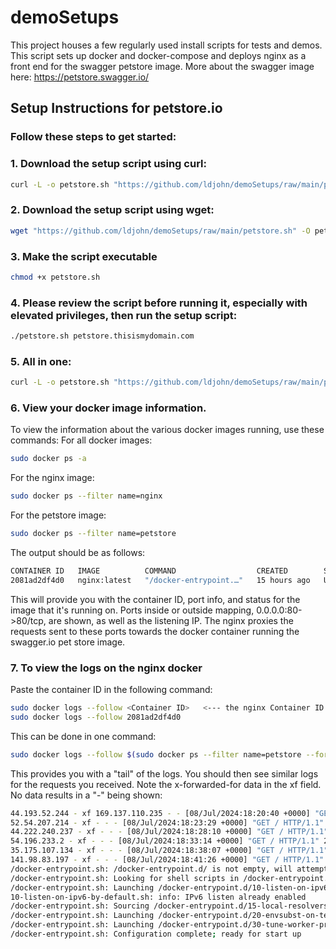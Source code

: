 # demoSetups

   This project houses a few regularly used install scripts for tests and demos. 
   This script sets up docker and docker-compose and deploys nginx as a front end for the swagger petstore image. 
   More about the swagger image here: https://petstore.swagger.io/

## Setup Instructions for petstore.io

### Follow these steps to get started:

### 1. Download the setup script using curl:
   ```bash 
   curl -L -o petstore.sh "https://github.com/ldjohn/demoSetups/raw/main/petstore.sh"
   ```
### 2. Download the setup script using wget:
   ```bash
   wget "https://github.com/ldjohn/demoSetups/raw/main/petstore.sh" -O petstore.sh
   ```
### 3. Make the script executable
   ```bash
   chmod +x petstore.sh
   ```
### 4. Please review the script before running it, especially with elevated privileges, then run the setup script:
   ```bash
   ./petstore.sh petstore.thisismydomain.com
   ```
### 5. All in one:
   ```bash
   curl -L -o petstore.sh "https://github.com/ldjohn/demoSetups/raw/main/petstore.sh" && chmod +x petstore.sh && ./petstore.sh petstore.thisismydomain.com
   ```


### 6. View your docker image information.
   To view the information about the various docker images running, use these commands: 
   For all docker images:
   ```bash
   sudo docker ps -a
   ```
   For the nginx image:
   ```bash
   sudo docker ps --filter name=nginx
   ```
   For the petstore image:
   ```bash
   sudo docker ps --filter name=petstore
   ```
   The output should be as follows: 
   ```bash
   CONTAINER ID   IMAGE          COMMAND                  CREATED        STATUS          PORTS                                                                      NAMES
   2081ad2df4d0   nginx:latest   "/docker-entrypoint.…"   15 hours ago   Up 15 minutes   0.0.0.0:80->80/tcp, :::80->80/tcp,       0.0.0.0:443->443/tcp, :::443->443/tcp   config_nginx_1
   ```
   This will provide you with the container ID, port info, and status for the image that it's running on.
   Ports inside or outside mapping, 0.0.0.0:80->80/tcp, are shown, as well as the listening IP. 
   The nginx proxies the requests sent to these ports towards the docker container running the swagger.io pet store image.

### 7. To view the logs on the nginx docker
   Paste the container ID in the following command:
   ```bash
   sudo docker logs --follow <Container ID>   <--- the nginx Container ID
   sudo docker logs --follow 2081ad2df4d0
   ```
   This can be done in one command:
   ```bash
   sudo docker logs --follow $(sudo docker ps --filter name=petstore --format "{{.ID}}")
   ```
   This provides you with a "tail" of the logs. You should then see similar logs for the requests you received. 
   Note the x-forwarded-for data in the xf field. No data results in a "-" being shown:

   ```bash
   44.193.52.244 - xf 169.137.110.235 - - [08/Jul/2024:18:20:40 +0000] "GET /api/v3/pet/findByStatus?status=available HTTP/1.1" 500 110 "-" "ML-Requester"
   52.54.207.214 - xf - - - [08/Jul/2024:18:23:29 +0000] "GET / HTTP/1.1" 200 3726 "-" "python-requests/2.27.1"
   44.222.240.237 - xf - - - [08/Jul/2024:18:28:10 +0000] "GET / HTTP/1.1" 200 3726 "-" "python-requests/2.27.1"
   54.196.233.2 - xf - - - [08/Jul/2024:18:33:14 +0000] "GET / HTTP/1.1" 200 3726 "-" "python-requests/2.27.1"
   35.175.107.134 - xf - - - [08/Jul/2024:18:38:07 +0000] "GET / HTTP/1.1" 200 3726 "-" "python-requests/2.27.1"
   141.98.83.197 - xf - - - [08/Jul/2024:18:41:26 +0000] "GET / HTTP/1.1" 200 3726 "-" "Mozilla/5.0 (Windows NT 10.0; Win64; x64) AppleWebKit/537.36 (KHTML, like Gecko) Chrome/90.0.4430.85 Safari/537.36 Edg/90.0.818.46"
   /docker-entrypoint.sh: /docker-entrypoint.d/ is not empty, will attempt to perform configuration
   /docker-entrypoint.sh: Looking for shell scripts in /docker-entrypoint.d/
   /docker-entrypoint.sh: Launching /docker-entrypoint.d/10-listen-on-ipv6-by-default.sh
   10-listen-on-ipv6-by-default.sh: info: IPv6 listen already enabled
   /docker-entrypoint.sh: Sourcing /docker-entrypoint.d/15-local-resolvers.envsh
   /docker-entrypoint.sh: Launching /docker-entrypoint.d/20-envsubst-on-templates.sh
   /docker-entrypoint.sh: Launching /docker-entrypoint.d/30-tune-worker-processes.sh
   /docker-entrypoint.sh: Configuration complete; ready for start up
   ```
